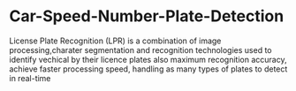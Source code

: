 # Car-Speed-Number-Plate-Detection
License Plate Recognition (LPR) is a combination of image processing,charater segmentation and recognition technologies used to identify vechical by their licence plates also maximum recognition accuracy, achieve faster processing speed, handling as many types of plates to detect in real-time
